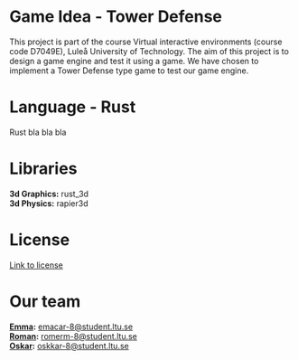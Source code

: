 # Game Idea - Tower Defense
This project is part of the course Virtual interactive environments (course code D7049E), Luleå University of Technology. The aim of this project is to design a game engine and test it using a game. We have chosen to implement a Tower Defense type game to test our game engine.

# Language - Rust
Rust bla bla bla

# Libraries
**3d Graphics:** rust_3d    
**3d Physics:** rapier3d

# License
[Link to license](https://github.com/Cloud327/D7049E/blob/main/LICENSE.md)

# Our team
**[Emma](https://github.com/emmeth99):** emacar-8@student.ltu.se  
**[Roman](https://github.com/Cloud327):** romerm-8@student.ltu.se     
**[Oskar](https://github.com/tomatis55):** oskkar-8@student.ltu.se   


